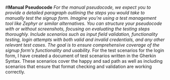 #**Manual Pseudocode**
*For the manual pseudocode, we expect you to provide a detailed paragraph outlining the steps you would take to manually test the signup form. Imagine you're using a test management tool like Zephyr or similar alternatives. You can structure your pseudocode with or without screenshots, focusing on evaluating the testing steps thoroughly. Include scenarios such as input field validation, functionality testing, login attempts with both valid and invalid credentials, and any other relevant test cases. The goal is to ensure comprehensive coverage of the signup form's functionality and usability.*
For the test scenarios for the login form, I have created a document of test scenarios written in the Gherkin Syntax. These scenarios cover the happy and sad path as well as including scenarios that ensure that format checking and validation are working correctly.
